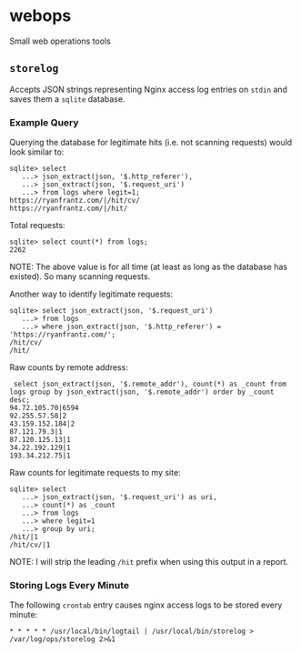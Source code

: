 # webops
Small web operations tools

## `storelog`

Accepts JSON strings representing Nginx access log entries on `stdin` and saves
them a `sqlite` database.

### Example Query

Querying the database for legitimate hits (i.e. not scanning requests) would
look similar to:

```terminal
sqlite> select
   ...> json_extract(json, '$.http_referer'),
   ...> json_extract(json, '$.request_uri')
   ...> from logs where legit=1;
https://ryanfrantz.com/|/hit/cv/
https://ryanfrantz.com/|/hit/
```

Total requests:

```terminal
sqlite> select count(*) from logs;
2262
```

NOTE: The above value is for all time (at least as long as the database has
existed). So many scanning requests.

Another way to identify legitimate requests:

```terminal
sqlite> select json_extract(json, '$.request_uri')
   ...> from logs
   ...> where json_extract(json, '$.http_referer') = 'https://ryanfrantz.com/';
/hit/cv/
/hit/
```

Raw counts by remote address:

```terminal
 select json_extract(json, '$.remote_addr'), count(*) as _count from logs group by json_extract(json, '$.remote_addr') order by _count desc;
94.72.105.70|6594
92.255.57.58|2
43.159.152.184|2
87.121.79.3|1
87.120.125.13|1
34.22.192.129|1
193.34.212.75|1
```

Raw counts for legitimate requests to my site:

```terminal
sqlite> select
   ...> json_extract(json, '$.request_uri') as uri,
   ...> count(*) as _count
   ...> from logs
   ...> where legit=1
   ...> group by uri;
/hit/|1
/hit/cv/|1
```

NOTE: I will strip the leading `/hit` prefix when using this output in a report.

### Storing Logs Every Minute

The following `crontab` entry causes nginx access logs to be stored every
minute:

```terminal
* * * * * /usr/local/bin/logtail | /usr/local/bin/storelog > /var/log/ops/storelog 2>&1
```
